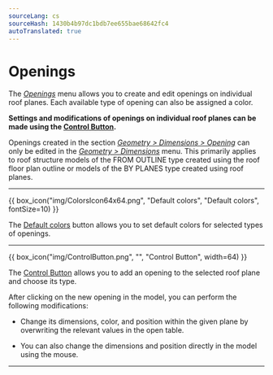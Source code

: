 ```yaml
---
sourceLang: cs
sourceHash: 1430b4b97dc1bdb7ee655bae68642fc4
autoTranslated: true
---
```


# Openings

  <p>The <u><i>Openings</i></u> menu allows you to create and edit openings on individual roof planes. Each available type of opening can also be assigned a color.</p>

  <p><b>Settings and modifications of openings on individual roof planes can be made using the <u>Control Button</u>.</b></p>

  <p>Openings created in the section <u><i>Geometry > Dimensions > Opening</i></u> can only be edited in the <u><i>Geometry > Dimensions</i></u> menu. This primarily applies to roof structure models of the FROM OUTLINE type created using the roof floor plan outline or models of the BY PLANES type created using roof planes.</p>

  <hr class="main">

  {{ box_icon("img/ColorsIcon64x64.png", "Default colors", "Default colors", fontSize=10) }}

  <p>The <u>Default colors</u> button allows you to set default colors for selected types of openings.</p>

  <hr class="main">

  {{ box_icon("img/ControlButton.png", "", "Control Button", width=64) }}

  <p>The <u>Control Button</u> allows you to add an opening to the selected roof plane and choose its type.</p>

  <p>After clicking on the new opening in the model, you can perform the following modifications:</p>
  <ul>
    <li><p>Change its dimensions, color, and position within the given plane by overwriting the relevant values in the open table.</p></li>
    <li><p>You can also change the dimensions and position directly in the model using the mouse.</p></li>
  </ul>

  <hr class="main">

<!-- product: HiStruct Roofs -->